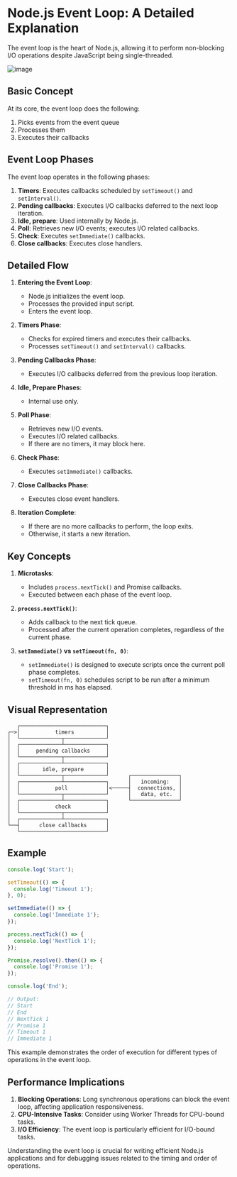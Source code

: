 # Node.js Event Loop: A Detailed Explanation

The event loop is the heart of Node.js, allowing it to perform non-blocking I/O operations despite JavaScript being single-threaded.

![image](https://github.com/user-attachments/assets/0d2a995a-3000-47d3-b085-4791385ae481)


## Basic Concept

At its core, the event loop does the following:
1. Picks events from the event queue
2. Processes them
3. Executes their callbacks

## Event Loop Phases

The event loop operates in the following phases:

1. **Timers**: Executes callbacks scheduled by `setTimeout()` and `setInterval()`.
2. **Pending callbacks**: Executes I/O callbacks deferred to the next loop iteration.
3. **Idle, prepare**: Used internally by Node.js.
4. **Poll**: Retrieves new I/O events; executes I/O related callbacks.
5. **Check**: Executes `setImmediate()` callbacks.
6. **Close callbacks**: Executes close handlers.

## Detailed Flow

1. **Entering the Event Loop**:
   - Node.js initializes the event loop.
   - Processes the provided input script.
   - Enters the event loop.

2. **Timers Phase**:
   - Checks for expired timers and executes their callbacks.
   - Processes `setTimeout()` and `setInterval()` callbacks.

3. **Pending Callbacks Phase**:
   - Executes I/O callbacks deferred from the previous loop iteration.

4. **Idle, Prepare Phases**:
   - Internal use only.

5. **Poll Phase**:
   - Retrieves new I/O events.
   - Executes I/O related callbacks.
   - If there are no timers, it may block here.

6. **Check Phase**:
   - Executes `setImmediate()` callbacks.

7. **Close Callbacks Phase**:
   - Executes close event handlers.

8. **Iteration Complete**:
   - If there are no more callbacks to perform, the loop exits.
   - Otherwise, it starts a new iteration.

## Key Concepts

1. **Microtasks**: 
   - Includes `process.nextTick()` and Promise callbacks.
   - Executed between each phase of the event loop.

2. **`process.nextTick()`**:
   - Adds callback to the next tick queue.
   - Processed after the current operation completes, regardless of the current phase.

3. **`setImmediate()` vs `setTimeout(fn, 0)`**:
   - `setImmediate()` is designed to execute scripts once the current poll phase completes.
   - `setTimeout(fn, 0)` schedules script to be run after a minimum threshold in ms has elapsed.

## Visual Representation

```
   ┌───────────────────────────┐
┌─>│           timers          │
│  └─────────────┬─────────────┘
│  ┌─────────────┴─────────────┐
│  │     pending callbacks     │
│  └─────────────┬─────────────┘
│  ┌─────────────┴─────────────┐
│  │       idle, prepare       │
│  └─────────────┬─────────────┘      ┌───────────────┐
│  ┌─────────────┴─────────────┐      │   incoming:   │
│  │           poll            │<─────┤  connections, │
│  └─────────────┬─────────────┘      │   data, etc.  │
│  ┌─────────────┴─────────────┐      └───────────────┘
│  │           check           │
│  └─────────────┬─────────────┘
│  ┌─────────────┴─────────────┐
└──┤      close callbacks      │
   └───────────────────────────┘
```

## Example

```javascript
console.log('Start');

setTimeout(() => {
  console.log('Timeout 1');
}, 0);

setImmediate(() => {
  console.log('Immediate 1');
});

process.nextTick(() => {
  console.log('NextTick 1');
});

Promise.resolve().then(() => {
  console.log('Promise 1');
});

console.log('End');

// Output:
// Start
// End
// NextTick 1
// Promise 1
// Timeout 1
// Immediate 1
```

This example demonstrates the order of execution for different types of operations in the event loop.

## Performance Implications

1. **Blocking Operations**: Long synchronous operations can block the event loop, affecting application responsiveness.
2. **CPU-Intensive Tasks**: Consider using Worker Threads for CPU-bound tasks.
3. **I/O Efficiency**: The event loop is particularly efficient for I/O-bound tasks.

Understanding the event loop is crucial for writing efficient Node.js applications and for debugging issues related to the timing and order of operations.
